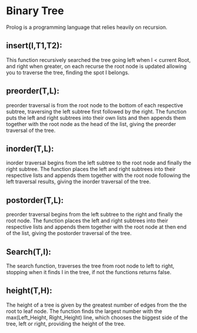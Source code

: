 # Binary Tree

Prolog is a programming language that relies heavily on recursion.

## insert(I,T1,T2):
This function recursively searched the tree going left when I < current Root, and right when greater, on each recurse the root node is updated allowing you to traverse the tree, finding the spot I belongs.

## preorder(T,L):
preorder traversal is from the root node to the bottom of each respective subtree, traversing the left subtree first followed by the right. The function puts the left and right subtrees into their own lists and then appends them together with the root node as the head of the list, giving the preorder traversal of the tree.

## inorder(T,L):

inorder traversal begins from the left subtree to the root node and finally the right subtree.
The function places the left and right subtrees into their respective lists and appends them together with the root node following the left traversal results, giving the inorder traversal of the tree.

## postorder(T,L):
preorder traversal begins from the left subtree to the right and finally the root node.
The function places the left and right subtrees into their respective lists and appends them together with the root node at then end of the list, giving the postorder traversal of the tree.

## Search(T,I):
The search function, traverses the tree from root node to left to right, stopping when it finds I in the tree, if not the functions returns false.

## height(T,H):
The height of a tree is given by the greatest number of edges from the the root to leaf node.
The function finds the largest number with the max(Left_Height, Right_Height) line, which chooses the biggest side of the tree, left or right, providing the height of the tree.
